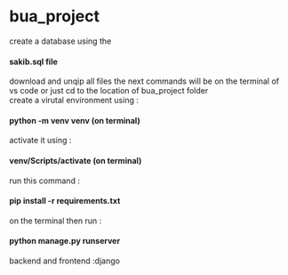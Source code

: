 # bua_project
create a database using the 
#### sakib.sql file
download and unqip all files
the next commands will be on the terminal of vs code or just cd to the location of bua_project folder  
create a virutal environment using :
#### python -m venv venv  (on terminal)
activate it using :
#### venv/Scripts/activate        (on terminal)
run  this command :   
#### pip install -r requirements.txt
on the terminal
then run : 
#### python manage.py runserver
backend and frontend :django

